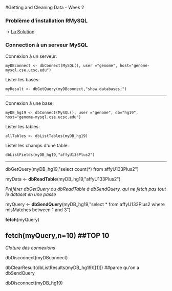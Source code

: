 
#Getting and Cleaning Data - Week 2


### Problème d'installation RMySQL
-> [La Solution](http://stackoverflow.com/questions/24537257/installing-rmysql-in-mavericks)


### Connection à un serveur MySQL
Connexion à un serveur:
```
myDBconnect <- dbConnect(MySQL(), user ="genome", host="genome-mysql.cse.ucsc.edu")
```
Lister les bases:
```
myResult <- dbGetQuery(myDBconnect,"show databases;")
```

---
Connexion à une base:
```
myDB_hg19 <- dbConnect(MySQL(), user ="genome", db="hg19", host="genome-mysql.cse.ucsc.edu")
```
Lister les tables:
```
allTables <- dbListTables(myDB_hg19)
```
Lister les champs d'une table:
```
dbListFields(myDB_hg19,"affyU133Plus2")
```

---

dbGetQuery(myDB_hg19,"select count(*) from affyU133Plus2")

myData <- **dbReadTable**(myDB_hg19,"affyU133Plus2")

*Préférer dbGetQuery ou dbReadTable à dbSendQuery, qui ne fetch pas tout le dataset en une passe*

myQuery <- **dbSendQuery**(myDB_hg19,"select * from affyU133Plus2 where misMatches between 1 and 3")

**fetch**(myQuery)

**fetch**(myQuery,n=10) ##TOP 10
---------
*Cloture des connexions*

dbDisconnect(myDBconnect)

dbClearResult(dbListResults(myDB_hg19)[[1]]) ##parce qu'on a dbSendQuery

dbDisconnect(myDB_hg19)